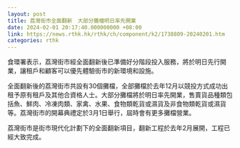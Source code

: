 ```yaml
---
layout: post
title: 荔灣街市全面翻新　大部分攤檔明日率先開業
date: 2024-02-01 20:17:40.000000000 +08:00
link: https://news.rthk.hk/rthk/ch/component/k2/1738809-20240201.htm
categories: rthk
---
```


食環署表示，荔灣街市經全面翻新後已準備好分階段投入服務，將於明日先行開業，讓租戶和顧客可以優先體驗街市的新環境和設施。

全面翻新後的荔灣街市共設有30個攤檔，全部攤檔於去年12月以競投方式成功出租予原有租戶及其他合資格人士。大部分攤檔將於明日率先開業，售賣貨品種類包括魚、鮮肉、冷凍肉類、家禽、水果、食物類乾貨或濕貨及非食物類乾貨或濕貨等。荔灣街市的開幕典禮定於3月1日舉行，屆時會有更多攤檔營業。

荔灣街市是街市現代化計劃下的全面翻新項目，翻新工程於去年2月展開，工程已經大致完成。
